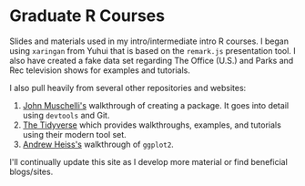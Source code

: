 # Graduate R Courses

Slides and materials used in my intro/intermediate intro R courses. I began using `xaringan` from Yuhui that is based on the `remark.js` presentation tool. I also have created a fake data set regarding The Office (U.S.) and Parks and Rec television shows for examples and tutorials.

I also pull heavily from several other repositories and websites:

1. [John Muschelli's](http://johnmuschelli.com/neuroc/getting_ready_for_submission/index.html) walkthrough of creating a package. It goes into detail using `devtools` and Git.
2. [The Tidyverse](http://www.tidyverse.org/) which provides walkthroughs, examples, and tutorials using their modern tool set.
3. [Andrew Heiss's](https://www.andrewheiss.com/blog/2017/08/10/exploring-minards-1812-plot-with-ggplot2/) walkthrough of `ggplot2`.

I'll continually update this site as I develop more material or find beneficial blogs/sites.
